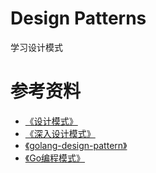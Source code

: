 # Design Patterns
学习设计模式

# 参考资料
* [《设计模式》](https://book.douban.com/subject/1052241)
* [《深入设计模式》](https://refactoringguru.cn/design-patterns)
* [《golang-design-pattern》](https://github.com/senghoo/golang-design-pattern)
* [《Go编程模式》](https://coolshell.cn/articles/series/go%e7%bc%96%e7%a8%8b%e6%a8%a1%e5%bc%8f)
